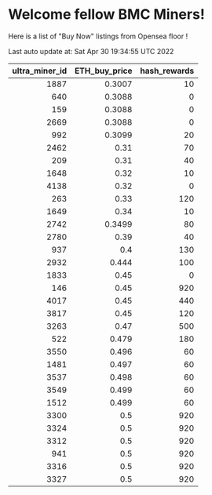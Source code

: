 # Welcome fellow BMC Miners!
Here is a list of "Buy Now" listings from Opensea floor !


Last auto update at: Sat Apr 30 19:34:55 UTC 2022


|   ultra_miner_id |   ETH_buy_price |   hash_rewards |
|-----------------:|----------------:|---------------:|
|             1887 |          0.3007 |             10 |
|              640 |          0.3088 |              0 |
|              159 |          0.3088 |              0 |
|             2669 |          0.3088 |              0 |
|              992 |          0.3099 |             20 |
|             2462 |          0.31   |             70 |
|              209 |          0.31   |             40 |
|             1648 |          0.32   |             10 |
|             4138 |          0.32   |              0 |
|              263 |          0.33   |            120 |
|             1649 |          0.34   |             10 |
|             2742 |          0.3499 |             80 |
|             2780 |          0.39   |             40 |
|              937 |          0.4    |            130 |
|             2932 |          0.444  |            100 |
|             1833 |          0.45   |              0 |
|              146 |          0.45   |            920 |
|             4017 |          0.45   |            440 |
|             3817 |          0.45   |            120 |
|             3263 |          0.47   |            500 |
|              522 |          0.479  |            180 |
|             3550 |          0.496  |             60 |
|             1481 |          0.497  |             60 |
|             3537 |          0.498  |             60 |
|             3549 |          0.499  |             60 |
|             1512 |          0.499  |             60 |
|             3300 |          0.5    |            920 |
|             3324 |          0.5    |            920 |
|             3312 |          0.5    |            920 |
|              941 |          0.5    |            920 |
|             3316 |          0.5    |            920 |
|             3327 |          0.5    |            920 |